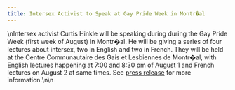 ```yaml
---
title: Intersex Activist to Speak at Gay Pride Week in Montr�al
---
```


\nIntersex activist Curtis Hinkle will be speaking during during the Gay Pride Week (first week of August) in Montr�al. He will be giving a series of four lectures about intersex, two in English and two in French. They will be held at the Centre Communautaire des Gais et Lesbiennes de Montr�al, with English lectures happening at 7:00 and 8:30 pm of August 1 and French lectures on August 2 at same times. See [press release][1] for more information.\n\n

 [1]: /pr/pr20010725.html